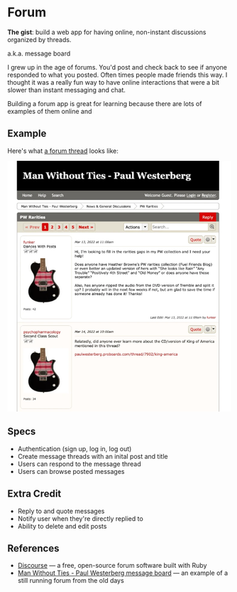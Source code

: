 # Forum

**The gist**: build a web app for having online, non-instant discussions organized by threads.

a.k.a. message board

I grew up in the age of forums. You'd post and check back to see if anyone responded to what you posted. Often times people made friends this way. I thought it was a really fun way to have online interactions that were a bit slower than instant messaging and chat.

Building a forum app is great for learning because there are lots of examples of them online and 

## Example

Here's what [a forum thread](https://paulwesterberg.proboards.com/thread/9028/pw-rarities) looks like:

![Screenshot of the Man Without Ties - Paul Westerberg forum website with a discussion thread on PW Rarities](./img/forum-example.webp)

## Specs

- Authentication (sign up, log in, log out)
- Create message threads with an inital post and title
- Users can respond to the message thread
- Users can browse posted messages

## Extra Credit

- Reply to and quote messages
- Notify user when they're directly replied to
- Ability to delete and edit posts

## References

- [Discourse](https://github.com/discourse/discourse) — a free, open-source forum software built with Ruby
- [Man Without Ties - Paul Westerberg message board](https://paulwesterberg.proboards.com/) — an example of a still running forum from the old days
